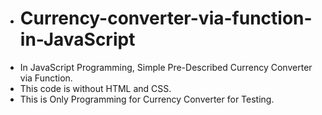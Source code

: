 - # Currency-converter-via-function-in-JavaScript
- In JavaScript Programming, Simple Pre-Described Currency Converter via Function.
- This code is without HTML and CSS.
- This is Only Programming for Currency Converter for Testing.
